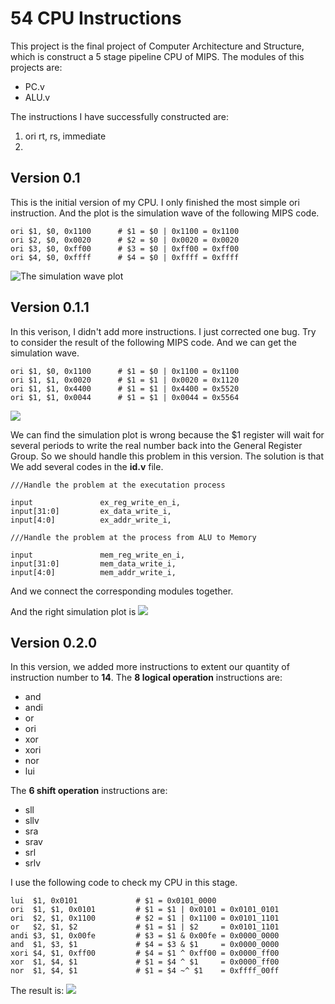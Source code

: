 # 54 CPU Instructions

This project is the final project of Computer Architecture and Structure, which is construct a 5 stage pipeline CPU of MIPS. The modules of this projects are:
* PC.v
* ALU.v


The instructions I have successfully constructed are:
1. ori rt, rs, immediate 
2. 


## Version 0.1
This is the initial version of my CPU. I only finished the most simple ori instruction. And the plot is the simulation wave of the following MIPS code.

```
ori $1, $0, 0x1100		# $1 = $0 | 0x1100 = 0x1100
ori $2, $0, 0x0020		# $2 = $0 | 0x0020 = 0x0020
ori $3, $0, 0xff00		# $3 = $0 | 0xff00 = 0xff00
ori $4, $0, 0xffff		# $4 = $0 | 0xffff = 0xffff
```
![The simulation wave plot](http://i.imgur.com/Av5Cyab.png)

## Version 0.1.1
In this verison, I didn't add more instructions. I just corrected one bug. Try to consider the result of the following MIPS code. And we can get the simulation wave.

```
ori $1, $0, 0x1100		# $1 = $0 | 0x1100 = 0x1100
ori $1, $1, 0x0020		# $1 = $1 | 0x0020 = 0x1120
ori $1, $1, 0x4400		# $1 = $1 | 0x4400 = 0x5520
ori $1, $1, 0x0044		# $1 = $1 | 0x0044 = 0x5564
```

![](http://i.imgur.com/i3AbRoQ.png)

We can find the simulation plot is wrong because the $1 register will wait for several periods to write the real number back into the General Register Group. So we should handle this problem in this version. The solution is that We add several codes in the **id.v** file.

```
///Handle the problem at the executation process

input               ex_reg_write_en_i,
input[31:0]         ex_data_write_i,
input[4:0]          ex_addr_write_i,
   
///Handle the problem at the process from ALU to Memory

input               mem_reg_write_en_i,
input[31:0]         mem_data_write_i,
input[4:0]          mem_addr_write_i,
```

And we connect the corresponding modules together.

And the right simulation plot is 
![](http://i.imgur.com/l7Y1KKn.png)

## Version 0.2.0
In this version, we added more instructions to extent our quantity of instruction number to **14**. The **8 logical operation** instructions are:
* and
* andi
* or
* ori
* xor
* xori
* nor
* lui


The **6 shift operation** instructions are:
- sll
- sllv
- sra
- srav
- srl
- srlv

I use the following code to check my CPU in this stage.

```
lui  $1, 0x0101				# $1 = 0x0101_0000
ori  $1, $1, 0x0101			# $1 = $1 | 0x0101 = 0x0101_0101
ori  $2, $1, 0x1100			# $2 = $1 | 0x1100 = 0x0101_1101
or   $2, $1, $2				# $1 = $1 | $2     = 0x0101_1101
andi $3, $1, 0x00fe			# $3 = $1 & 0x00fe = 0x0000_0000
and  $1, $3, $1				# $4 = $3 & $1 	   = 0x0000_0000
xori $4, $1, 0xff00			# $4 = $1 ^ 0xff00 = 0x0000_ff00
xor  $1, $4, $1				# $1 = $4 ^ $1	   = 0x0000_ff00
nor  $1, $4, $1				# $1 = $4 ~^ $1	   = 0xffff_00ff
```

The result is:
![](http://i.imgur.com/Rj0hpYR.png)


